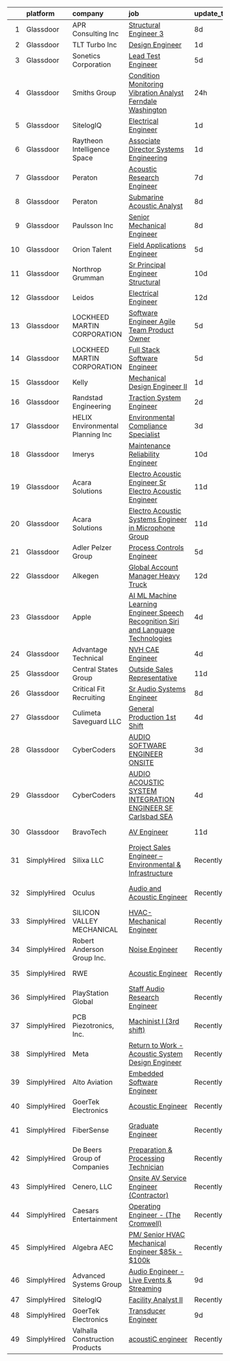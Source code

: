 

|    | platform    | company                           | job                                                                                                                                                                                                                                                                                                                                                                                                                                                                                                                                                                                                                                                                                                                                                                                                                                                                                                                                                                                                                                                                                                                                                                                                                                                                                                                                                                                                                                                                                                                                                                                 | update_time   | location                   |
|---:|:------------|:----------------------------------|:------------------------------------------------------------------------------------------------------------------------------------------------------------------------------------------------------------------------------------------------------------------------------------------------------------------------------------------------------------------------------------------------------------------------------------------------------------------------------------------------------------------------------------------------------------------------------------------------------------------------------------------------------------------------------------------------------------------------------------------------------------------------------------------------------------------------------------------------------------------------------------------------------------------------------------------------------------------------------------------------------------------------------------------------------------------------------------------------------------------------------------------------------------------------------------------------------------------------------------------------------------------------------------------------------------------------------------------------------------------------------------------------------------------------------------------------------------------------------------------------------------------------------------------------------------------------------------|:--------------|:---------------------------|
|  1 | Glassdoor   | APR Consulting Inc                | [Structural Engineer 3](https://www.glassdoor.com/partner/jobListing.htm?pos=127&ao=1110586&s=58&guid=000001810e9cfe4ca65cb981b4ef5343&src=GD_JOB_AD&t=SR&vt=w&ea=1&cs=1_a42e3bc2&cb=1653807579057&jobListingId=1007879795616&cpc=B076152010A3B66C&jrtk=3-0-1g479pvjhr0qq801-1g479pvjspkmu800-1d66c20279459a0f--6NYlbfkN0DKYEYS6AaSgPeXyWAkdM8_YPNZv0Ej8KjQCXpwSuT3KN5h05DBiQlmBf-mfh9BB28aLAdisTjZTfo1S_k8XxWuiCglHfcMm9OZ_hA8LOHVxl6jV0qy1lJrxr2lSzGQq16VAI3XUK17n80gZ4I6pqIOKtehxghxP0e-z95WoKLTWE6AhbkG57A-G0rFsm_U6NjuHmK-Ih045AWH9MtXprjxDbIoIZxd7mef01J_MhOYTFZheLy789ZQsER4xq9EyWZlVHQWUs8ZgJ2HGBEaxjvsaYOhQlFAOyjJy1RfSAeJHZBr3tAqG4Fw7s6eOY2BHix_Qlj__vyXODafY4YuGJkYhcNf6DiM4Ol4XBeEF1J6ElzWYYu_synK4mTj7VU3iEVjsmUNNdD3aLpbftNmA5gHO7XAXorbwk8Z4r0lKqNDY3uTw07_k94oPHeI1Mz0jPTxt_JBE2UzXUIZ80BSYYXfa_i63t6afEPMX1r_rluvZ8Dy3F-SfXphnrZkQmYbjsYBRLSOC_WvDoG57WGzhxohrrfKr27PnHk%3D)                                                                                                                                                                                                                                                                                                                                                                                                                                                                                                                                                                                                                                                                                      | 8d            | Palmdale, CA               |
|  2 | Glassdoor   | TLT Turbo Inc                     | [Design Engineer](https://www.glassdoor.com/partner/jobListing.htm?pos=112&ao=1110586&s=58&guid=000001810e9cfe4ca65cb981b4ef5343&src=GD_JOB_AD&t=SR&vt=w&ea=1&cs=1_54d8d266&cb=1653807579055&jobListingId=1007898036424&cpc=0A88B0016E52E137&jrtk=3-0-1g479pvjhr0qq801-1g479pvjspkmu800-8ef802f9058876bb--6NYlbfkN0DMkohtqlj7VpGiycL9PJ51joRSooVQ8u3vz_SxadXVnBZcKOwqKsHQtiI-ki0vC-4jJKlsASzNCqzWTiZkmCGKksmlBVIj_epR7O3Dqbk2pMxXbCQCrx2nP9S6i7qMeYoDkM9B7Ul1u9joIQ_Q80iVMvQulN9FBi0uC6W97TbyEikO9wDfGvCCXHOWJTZDzfrxFlN0rW68OlINZZVpjAAKuSbTGavmyVe0V6gG6BpgqtfmlNdiTLZvIfX3OGoneSv5nBXDiGvI0HTeCmYCy2v9yJp7wCjIvdfIQLqWzPf48LPqRZI5j_d7iJ5fvORXWHo_Q0PaQveenN2ulezM--AVSJeFwD9KNx0XwSYAwR-EiwQ0j9Qs0W2fWsiGBV9fWhnuZsiLlaTLGjz9sCQ8X-l2YJlM6BlQOW2GsrWLzJoDfBD61hDiN9gXzjVRc1mPnziVgIoKBLrqp7ToDHuzVXM4pMZztgwNdFYCrcvCpVs-IdWLJV3XxtO3GoMVbgrIS8k%3D)                                                                                                                                                                                                                                                                                                                                                                                                                                                                                                                                                                                                                                                                                                                            | 1d            | Akron, OH                  |
|  3 | Glassdoor   | Sonetics Corporation              | [Lead Test Engineer](https://www.glassdoor.com/partner/jobListing.htm?pos=108&ao=1110586&s=58&guid=000001810e9cfe4ca65cb981b4ef5343&src=GD_JOB_AD&t=SR&vt=w&ea=1&cs=1_8b689f18&cb=1653807579055&jobListingId=1007886482374&cpc=751E07EB93E4E93C&jrtk=3-0-1g479pvjhr0qq801-1g479pvjspkmu800-a7e1c5d68d0827a0--6NYlbfkN0CRorvFZlqf4hM5S2WWiGfe_QJZXcBUqb8HLQGkO0GS9SkFoz0EAaJcv7fHnC0wmj4Q6JtWFIXV39M_zpSiS4XhUj-HFh0Iwt669cz5UIB3wglRklf-DbDk_aj-ATY5SpuCR9ndPGy_UCeNuTN-VxoNF3PDGoVWVCDMYPT_POQwpV4E2MnLzivmVHFz_6NniL4OsESI8lTVq9W9_1awIk6LXY9N1D1Ewp52yJnsMjgYl6oS7KpXDKJkHXGPHOOrhEeLpEU2OAJFI27YlcCw7AQerM8uEJ3ANDaDaYshr2_vas6knoiZCSPjCNkTqGJ41IFdfs6lF5KqieYMLw2Aq2jSBIcTAJLV6zdayJRS2DvI8Je_cFEL7GjrTRI4WoU24tUvlplrWJPZ4-9PcsS_5X3kDwNDZTPtmYtBG5O_lsDuACl2Ie8Sfxkn7lmDE37M0bKGcueT-E_U931wFRSeXrgsmCpI-Y4jqib8bvTlOZiwkzRZUi-AzTpGOLqBR8CBUV2LZqZapJr65hoGrbTOfcciVc9B5RGO9XJ5FRukP3R8xbKzIB16OCu8Cll_5aB7HS72ReG9hae0Ow%3D%3D)                                                                                                                                                                                                                                                                                                                                                                                                                                                                                                                                                                                                                                           | 5d            | Lake Oswego, OR            |
|  4 | Glassdoor   | Smiths Group                      | [Condition Monitoring Vibration Analyst  Ferndale Washington ](https://www.glassdoor.com/partner/jobListing.htm?pos=116&ao=1110586&s=58&guid=000001810e9cfe4ca65cb981b4ef5343&src=GD_JOB_AD&t=SR&vt=w&cs=1_fe364240&cb=1653807579055&jobListingId=1007900262330&cpc=545C0D17DAD7ABB7&jrtk=3-0-1g479pvjhr0qq801-1g479pvjspkmu800-d3f0e0b08f67d4c5--6NYlbfkN0AeGAAYxmQ3mx0Zn7EMFsPq42Xy_d6PJvyvPfV5nGk_5RxUjDHJCTOEYShq0olIaE_uMxigKm0XWgvKNkrl7X6BlkKPQkL5AFptSId4dg166hmEJCTuAOr_99m3_0AQukx_9gjN9ZIUZGft5fb1TXwz7i94EZV6XW_ljVB90SRunxnpvPTpRtNC4B5Fdk0LwKTxk3UpEOZuc7ARNEpgCQ83FzI8JY3vEp-CgLY2ehsG1bnP9rJ_sJe7IxxV3vjA_oktdRaBxZJP-NjOrCdXVs3XTmLtxVQsMPPdYRm41njcMOPKDhUB8etEVcKQRt9mjJRqNMZGJSHcLMKJ4I8882lU9h0ElCFobM-wW2Q0DWvuSn_ERry8T97w3hqwJqS0ZrgC1qNhFQEsODSBt2u41o-FYB6aShHXAYMI1gvo0n6fsHvd3lLmpV26q48i4cH0fyQHSZuoXfHQpFXA4HqTgWisF7FzAL7VZHVJXBqcpoi_0xu0LqB-LjEEP0TWY0iGeXYqbSlmBKjorW4jOVg3mdWDB6EUtlb-W94iDYQhzDqzFw%3D%3D)                                                                                                                                                                                                                                                                                                                                                                                                                                                                                                                                                                                                                                      | 24h           | Seattle, WA                |
|  5 | Glassdoor   | SitelogIQ                         | [Electrical Engineer](https://www.glassdoor.com/partner/jobListing.htm?pos=102&ao=1110586&s=58&guid=000001810e9cfe4ca65cb981b4ef5343&src=GD_JOB_AD&t=SR&vt=w&ea=1&cs=1_6d6b6ebb&cb=1653807579054&jobListingId=1007898711252&cpc=ED5DFE76174CF26A&jrtk=3-0-1g479pvjhr0qq801-1g479pvjspkmu800-e1f89d7fff3ed659--6NYlbfkN0AC-SgJLx_eOKa0J9KZ0_ySWQ74nRiDz-FaV4ECq1OOzA_h97qlKbE7o4pHxXMbP5o4-ifIjNuzv_UPLDr8ZEf-6mDwKYlQkXGxwvXdFmg_Gisp5vqn4jA4EyerWAw5gS4hc8mUduopkrgJZSzz1u8_ajWdgLYIqIMaGw7zeVloamxPR9h66N_eVw1v8B1HIYGgH3WY0cZhRgVhgz15-xtRAscEXp806NVyZqOOynffDF_e1LKbCsSxc_cQCmF5xDY4y9NuUU37nEG39cPvuLC8895YMZjAoAVkqOCpCCm6N2xyrRGyLObnDBjdg1mHqOEPOac9eD680KCR7vP0mnLR5S1XhDtU0ZF8HKkV44B3MjJAucby2IZxi9hcOJDiRqmuF_bo-E2XbrDxKxOKfIgK_kPJVeizovQOcyp3-ZAqQz3R3enYxA-Vra7oRrkHdYtvoL4366-nBGlmQvpYPiLdVd_EMiFqwteyBchAXAb_Atb47tfZZO1qceRuHGr07ofTSEgPvHEs4A%3D%3D)                                                                                                                                                                                                                                                                                                                                                                                                                                                                                                                                                                                                                                                                                                          | 1d            | Minneapolis, MN            |
|  6 | Glassdoor   | Raytheon Intelligence   Space     | [Associate Director  Systems Engineering](https://www.glassdoor.com/partner/jobListing.htm?pos=120&ao=1110586&s=58&guid=000001810e9cfe4ca65cb981b4ef5343&src=GD_JOB_AD&t=SR&vt=w&cs=1_fb18d7e3&cb=1653807579056&jobListingId=1007899387421&cpc=BCC169F53084E245&jrtk=3-0-1g479pvjhr0qq801-1g479pvjspkmu800-4a2602b619d0d96d--6NYlbfkN0AmeoOzMpFeQa4nQauBOkgcasiRGbz5T5YfctgmEyRynkN3ZiwAvGz7SIdYzRBE4I0s_Bys3k4urd1U0oUQeLDIlxWghX3tMbKhfVkMoH9tqznuIof-C5OAmZg3wV9OxO-VIGx3AxcyOPDUBthM-U07M64dbbcrWxEF_88EVjuIwF1hg1WaRflVc8PkCgThmZvWMNNKXnGOGnFV434q5hBekldGIr3g7vhOjiBC7VAXuZjFqG3H5-q6GJgpF9M_WFmn-JKVU1XDTs6qcQtYVJGXFJutcjsc2LgClC0kfN3oiJSq-fDqU5QNHSoHLk3V2CUNjTkOjQWrJUCnoxguUuBCKt6nIofJADAiP6D-ceqMccV560KK94_dgXekTVSO3xISNe0h2HClMZeRAAj-NS9-a2WjrTeZ65uxvdBlNRHsjgo1OrL8P6QRwofQP1DL_F2Qk9RQsa553-Ka97eeda6pTjMb8409mlHHFeIuBpejz3PqH99-g5Jm39J6BYuOVi5uc5QiQTIm_b1RS10f58Isoir_ZF2UYi2JgFeYkZ5d00m3fQYtk9UGuGHxKzFAirB968_X7GpBdWhsjqQ-qEqcw1zNoDQm5QpXvIzOQ4NG2eadRiK8LI_EF4iwjfl4LHlLMNHsEjDGBYmx2HBrlgoAz06LMEbimfj_ogdlWtoICtqpUxLxyOld1Fv0cVHUs0M1Zdj3HS57vLfvOOFeDxznAsECX6SYbbq6l-i0On8eY7Av6E-Xt7SMdJq1PXlX69Hu548i44Ni8_PK0Q59dWEPTXNa6uSwL6uRLldZUhvnHVHvw_QAMaGqCkiRI-q2Tr1OikaDEgIIqA%3D%3D)                                                                                                                                                                                                                                                                                                                                                           | 1d            | McKinney, TX               |
|  7 | Glassdoor   | Peraton                           | [Acoustic Research Engineer](https://www.glassdoor.com/partner/jobListing.htm?pos=104&ao=1110586&s=58&guid=000001810e9cfe4ca65cb981b4ef5343&src=GD_JOB_AD&t=SR&vt=w&cs=1_de62592f&cb=1653807579053&jobListingId=1007881751566&cpc=9EDA28EADF1DF7F0&jrtk=3-0-1g479pvjhr0qq801-1g479pvjspkmu800-93640ea085761e70--6NYlbfkN0Cx7R8OmodZU4Ze4hnUhR0Myw3_voyDLMHXumN7ynSuTrXceT3foN28OOGtcbbQ_76zhqZyhYa7pEo0kT6JqjNGp6JbtTZaTLKCZwEZBTZGKWDdcNR5l-5PjngxXsxD8sh-oB1L3-fgx6lyvxyTPj_jdTdz-0hS-KZWQFmb0luZhDDk_Ug42qWgCwhdYMhyqRjJ4y41dtqL3ozKAzaHaK6NIjEdo29WLuEyHbOaJ-GLzKsk4RbLQllELz3hfQRVF7aGew4csv75YQlRBz8p-7uS5OwAn45txMzqGt9WWsoy4GpsVvChFtevYiOYN3NNnCSo3-J4-xsvLXNHHFUrFdJDb4h1r_aUuk4txL3PylZCrmLH3uquZtu8njA2vcbpbvBPl0DJPe03JXOj-Mi3fuvbp_1TPptWJOuusTEUco6wACHe2xLquvhTIyc0AT6ePGVxDLRno5SGNGT3hb2K0uebaw_SSAOK4Oev5bLxPZdCWCUmi8ULXiSTNc4kIN4e99H1OfXybsWPN8_6wtG9rktwF4mdH23vzHUcVlafD42tzp5dlLiR8jEPCIDswpC51U-6ypnPOR6TBI7bH9_up1JLPc_-jzV2USgd-HuTLVwnfOPkdQvsRP_fze2vkVu4e0ANrA640kHXP-iIhBuMRoJKnFGWNC3vdbmlZEy-V_hzuzbyeJsEtDwpA2t_ErStEntHkh6UzHwjhxDHuB2JUzSRBs3SFmwNyWyuPVeUXmP8uLx_IuQz3w53zkqzqFM5ZftRoUTsCPbQIYvz_To0QULOrh9FtoOJ9XxL8TCbg5psjw791LyvqU2fWzEkGhOMBNdQZ0pffkt0C6ERTF-syH5-xOQVBM73Q6TKld-y8nBe3yWq4nCD8Vb0uW0MCKmXUYbpTBjFV4Vqd0wnLlDfK1-nV2X9vLGqCThyOvUoajD4Zr14PrEVPq72n9frdGAPEEbLoi9BMuKAaqYqlQgVVnVurNIpT9LXh2wnBPAcegJk-0YEVgeWs39pFuROz6605U2WwlGn32OKzGpz6mWMFIFe0WQBGwxundp36M16fp8XnLn3jZw2UF39caSESQwj2QJ1_NwNzwsjE-HfSIyJVJJAMr3jAMSId-Mtcy1aHZlBTL08w7xEaZzgjGWqzBbJmNI%3D)                                                      | 7d            | Bethesda, MD               |
|  8 | Glassdoor   | Peraton                           | [Submarine Acoustic Analyst](https://www.glassdoor.com/partner/jobListing.htm?pos=113&ao=1110586&s=58&guid=000001810e9cfe4ca65cb981b4ef5343&src=GD_JOB_AD&t=SR&vt=w&cs=1_1ac64ae4&cb=1653807579055&jobListingId=1007880551333&cpc=FDA93C03AE7AED37&jrtk=3-0-1g479pvjhr0qq801-1g479pvjspkmu800-dc2f5732f8ab02f1--6NYlbfkN0Cx7R8OmodZU4Ze4hnUhR0Myw3_voyDLMHXumN7ynSuTrXceT3foN28OOGtcbbQ_75mlo_NX0O25IiETjJSS2tK8MLZ4m5n2cNggQLgwxg0rqsg66OTWgpoWJyu3DGiD6Me1QLX-QqRbIS1t6NLujywi4o_i5-LkQYHiIAme4-3s7fDf7M9PA_9Afj3uvyoWTqz4QkXon2S3F0_Kfftt9sUZsun2kt9t7ZENDjkyXCxjP1DVNKy_7ZG9WBr0UtCFiZRh7A-q33BpLWiB_DkvapmklQOwJuPkuxYX4mWWjsE8WSJ7oix58DrkOaTNp4QVmvQYOAGg4Huq4VBIKefh_j9GqU4Oyg5jFwjnjvmdu-kHqQ5dOoadfJitGgBuepuW80pwSlnigerYFa9tx9Qy7wUX9P2I3rXQPa8vfdJTXBa8y8qutBDDC0NSZs0pnC9XfYv-JpqVj43HFRbxa_fcD8RmfNhe8ZuOUmnOI0clb8jh8ibS6E5crstIzK7jN87Bj1msvfQoqK6jXnh0-umEyA28oBS6wGPm7whPTmjESx_1_Mw50dkPKOSv-E0tEJU_x7h8Fw-jlNMVmMmwDuJuXEnU9Nlw_cXJgozIp4L2XzYmi_8fIfGwdJy3YBmYGXym2MDiqhV1CrzIl_akNiViK_xahRS6GDqchB4ADS46up9dH0HXehGnXEYOhoRoK1VHh_CFRIE4gGD_sUYjXT83rw-fLoun-r8KwrYAiPLf2OjmrcVO0DmSR-Oi-4mDE4HZmJ-mGOXqO1mY-kaUZxjqr6159G1btkJOdpHrIV6gURkOOjcVv4Jawc-2onTqmvjBBa1ndvG81IHJU3BjakpW3CXMO6b_cbZLVdLLjuen6FkoRQrF66KzRkiciIv_Wc9le7OhHFXt_llDQWc4VwxxLH_6nm4NAp1QXRWk7XD6ap3B8TYX9jDmVGuSfeYg7F4Ps8gZyeLPFT0on8tzzqh4MByRoTxk3uWRbrUYoIMcUQYyi47qiCVLd_M16QsWNu2khFaPdKqBYZoe79MoRCaMjpSH10n0ROxRXqTBCysxvvDDMtGGDmYWHSNUt_55c_0BUxG06FEKMeywCfHi_CfLy-udJO0Wl6TKlx8p41JYVHl1X2CBr7jbCKV)                                                                    | 8d            | Bethesda, MD               |
|  9 | Glassdoor   | Paulsson  Inc                     | [Senior Mechanical Engineer](https://www.glassdoor.com/partner/jobListing.htm?pos=103&ao=1110586&s=58&guid=000001810e9cfe4ca65cb981b4ef5343&src=GD_JOB_AD&t=SR&vt=w&ea=1&cs=1_13e04a00&cb=1653807579054&jobListingId=1007880017102&cpc=AED165184C5D3F86&jrtk=3-0-1g479pvjhr0qq801-1g479pvjspkmu800-07a487d5a43248fd--6NYlbfkN0DBwnr5hN14SbY2EgTWLJOmmH6zSOTs4KzhEi2Ihh3-tWsqqUgZbStShNIkRKjiRdETJumVdFY3sv3AGAEeNx5vbYXypX9kLMCZbcYQ84YIDn-O1LwRpEt3t--D1ixVaVpmUJQVCzvY5obWccyOR0lwpBZrAJoRYqAxQU3fA9BxyjyMELA6dO3zfzDwCAIeJhHeMDM5km-2wFDvBGt52seWLq1hH3L50Xk-X7uIIExIJIEii31bV1WvJkIv6tvroF3FSvJAc6AQ0wo31ioENt-K9FhT_Xxz7VCXYzM-_MGcCMdZ9U9_nUUHWfucAgrfQh8zQpjl862pHqi78WfdRKphzt3vP3zLDaHvhGaya7jgxht5TDh31vubk60x-oi8hWG2EKh9GwFB-FMqjb7upmWqLL4WeN1fUf5yYQWrQrJtohQCeqcnakd4jTg5hsvfPcSdfXVMRN7X_YKc_uKRTux6zhthdOdeu6HjrshTnu_Vni44Qiv_s0ycfOJeV5IVEgZPFhO9oF1dsA%3D%3D)                                                                                                                                                                                                                                                                                                                                                                                                                                                                                                                                                                                                                                                                                                   | 8d            | Van Nuys, CA               |
| 10 | Glassdoor   | Orion Talent                      | [Field Applications Engineer](https://www.glassdoor.com/partner/jobListing.htm?pos=122&ao=1110586&s=58&guid=000001810e9cfe4ca65cb981b4ef5343&src=GD_JOB_AD&t=SR&vt=w&cs=1_2ed5df3f&cb=1653807579056&jobListingId=1007886243328&cpc=149B3D5996025BBA&jrtk=3-0-1g479pvjhr0qq801-1g479pvjspkmu800-a96132992edadc6f--6NYlbfkN0DNcbyVov_OIATnof2VlBLrrhqMepTJY3Ybx5W8u3eg7I8QJSLWZShvKvo8VSgSo7q7gXtQJ6Qe5-XOtTGAwVq7G3GCQmCxpYwbj1FCnz58c7VSxTPauwMNV6YNDO77bggQRfZBxmHwv4FyKaeW_KF_hgBQgdwd5i7k1hEEzJOgA1ZPdWPHjE1Z-w9Aqyk44W18bkYH_MPiYjLKOOkk0RFvkKmo1NrU6PTuXelhbrk7HrqHAfAlpHymXH1t6_a7Bel2sb6hWWV-h0X_YOM4-mjXgK_jkR1EwNOf8QICqQZmHuSNpyagCLR5-Ks8rkLCM-zP_WJp-YD6JOX8deAMmbS69q56podaflHT71d8ZzNgkJXDNgpnOTGk-L_O10cI-K1-bitKtK3xvdc1o_QC4Nvtl8PTpQ4Ri7m8ISAh2Xvpp1JNmb2UPTc7jWO1Uum4oqaHmaQlofhcFDMHJp1Sl9Dnldlh_yNRj5rg_B8RFxkDzgvYeJq9RK-VTnl5NLNowGTcCE-LR0ESunrdZXdkIEIEF2d0K__W0dNCNxEbNCnYNVW7uoUmNkrd-HZT8uXUsdI%3D)                                                                                                                                                                                                                                                                                                                                                                                                                                                                                                                                                                                                                                                     | 5d            | Peabody, MA                |
| 11 | Glassdoor   | Northrop Grumman                  | [Sr  Principal Engineer Structural](https://www.glassdoor.com/partner/jobListing.htm?pos=118&ao=1110586&s=58&guid=000001810e9cfe4ca65cb981b4ef5343&src=GD_JOB_AD&t=SR&vt=w&cs=1_6428037b&cb=1653807579056&jobListingId=1007873615285&cpc=D3E44275D43A938E&jrtk=3-0-1g479pvjhr0qq801-1g479pvjspkmu800-e2dec38ee7109b54--6NYlbfkN0DPf8Tf_oakpB62WadId2dzQiWExtALTi0lpCM--zHBL1trAzPQuAwgyDf_-NiZch28OxBZMip8uW4gfT2Cr-dvX6lPFwHPxlOrHm4Tw07tCpoUXQbqAP4jlWm92Zo-3fHYaA2QHWnTYMZw6-Y1Z9eSCE_pqUo3YtBEJIfNxKUaAwrDx-8wJK1KZNlRxao1XqMihrvqCMzrGNADje_r74N3mjZwkB3nVCA0mLTEzVV2l1UM_zktMLlQsi3k7_Wxh8fwtDx8guw1SON9uliCmbZg0wVrSSriWQkoxj4KQJiHBi28kv3vDjMNj0WeToJ5eqfWPVAVznJ28YUED0nDvoczG94Pn7IBXj1ioArhD0600BECX-DK3FnggqETU83KiBYrk6NhW8qqFDBHdgxcWAQ4G1tQs0ezwkhln36wTU_zr3F9YF3nNN6lLHF_GT4mfSKwIOv72YXeX-EwAfRPBUFsNOgozp4A-EIL80F0QaCC92ivMiC1CTTQ-O4v4Aho88JocOfEMkK9_eFT42DDjFvGf6oCaOyjkbX7R_dJekB65N7_iVQA9LEf0F5OCjSZY5bweEmIDhLCNARuIaXNgNYkjdeQiuOivt5DeFepWkG6lbdqrmM6Pzwu0x8Ok6LVbCxhly6Rmcp-kOFtdRbLxTWbVLfuGn5N8xgTO9Z4RYJ2ZOyj7qUkDekczGri8IzD8lQHE6TLrxXvMe88brp_3qQ696BYVQuMxlFg7BpZwE0fx_8fnozFZEicoBoU3QrTSF-BUTEv9Qt1LXwb6FHMScrwhp-LTExEBx5DaKK05LvZsz01pxl3VHZzHW-MXUZfvRk3wPSWC9UYNA%3D%3D)                                                                                                                                                                                                                                                                                                                                                                 | 10d           | Sunnyvale, CA              |
| 12 | Glassdoor   | Leidos                            | [Electrical Engineer](https://www.glassdoor.com/partner/jobListing.htm?pos=111&ao=1110586&s=58&guid=000001810e9cfe4ca65cb981b4ef5343&src=GD_JOB_AD&t=SR&vt=w&cs=1_49079312&cb=1653807579055&jobListingId=1007868216542&cpc=D5E11A5BC695825F&jrtk=3-0-1g479pvjhr0qq801-1g479pvjspkmu800-9fc9b3b391660809--6NYlbfkN0CZUO70VSdYKA8PR3jfrSh5ljhqJhfDt0PzQCMubt8cRihWbmqO_-CcWTBwQGpXTijFcZ-_PyQR7ZTgcv6o-JLjjnRSaTU_tUaTLLqEdOH4ODySlNj0lwryLv4U-gCTC4sqaqk0rZGHZtybc8Re5tUvinZCXYYDVhnXpoW1mPU7gPxrsjrkZb2ZIig42zoimX8nxEmkLKLlWDP9l9MChpDIuYLIN7ckE836pU7kpw2n2tywmO-Dk06Ox_gcDnFoBKKB7rD2BUay3CXkRI0ij5h9RrZ6dWjxpqUDBu_Iif0dprrkoeN-4S7rqF0757XG5_-aDIYRXt72JG1aUWhFGd6EkOke36jiVDsjr_9OPNf4BYJJafFCla6AaxBQV2KByFaYrDfYosAR8eRpMYB_2QEZiTyS3eMocmQe0hddwap4CLKUOkg7PgnVvmVaYlXlUuMZB4y8rgy6SsmW7LDJzKQ3Szearz6rrHxn-xYLCiqNPzrBDJLARGRCE3VfuBwbFxJLIMFzP-zsXFMTKTEiuvEkewZ64URFhiEL6MQGZ830n2PXcOQe2A0iFEVosltsZOLK4xbca5-6k6EgycAkFFnLQTaMgsNnG_A%3D)                                                                                                                                                                                                                                                                                                                                                                                                                                                                                                                                                                                                                             | 12d           | Long Beach, MS             |
| 13 | Glassdoor   | LOCKHEED MARTIN CORPORATION       | [Software Engineer   Agile Team Product Owner](https://www.glassdoor.com/partner/jobListing.htm?pos=109&ao=1110586&s=58&guid=000001810e9cfe4ca65cb981b4ef5343&src=GD_JOB_AD&t=SR&vt=w&cs=1_52ffb8c5&cb=1653807579054&jobListingId=1007887216591&cpc=DED3C32E22E90A94&jrtk=3-0-1g479pvjhr0qq801-1g479pvjspkmu800-0ac14083c386958b--6NYlbfkN0BuMqUtaNIakuoGTB-u7I0EvtcrTK1_bHO6_bsORPCvsL7zkQUfIzpY4doIgp_GoHrGmRXV-UfKciXqzqi_0oObTuPKCAotGaDkPFMlYvDVBmOW05jtlCH-VwWtpVLHFGNverWY8jJ1aXSrZezzEaBYqlVHcmRzkq0Pwk0gF8CaLqDlv9PCIpWxe6wZ-jJIR8rSdQ3kJ8dSS8QWYj7kZQEmJaIqYxIz60hkV9LVyLPIK2dtSpwJGJ53CatBJc6A15gDGHbqh-A5Umofu9QtZYVaOObjK_svdmqJZimwidrtFGh3DEWAhTUbv9-q0yQi0JINNjru5kRhBJe-B02qSNYG5bJnO_dkCqpX-1-4e9tNwMceJTcL52n8PjDdXfhMWAU-hmglHDTOGiOdFTD3MCcJ4FQXfZiD23D4SsTlOPGVQ7ATS3o3x-GgMfX2N14lkzXNTkiMrNYUZGYSpGVBjX6QDskwCQLN1pCnATBqC1m8TW-JYik0qU6guMXIO9nBGzkfXyDynUUcAmaLxq7J5cT_7zZaRMZ4rUiIcCUNz8WItzRZI1yfQQEuuKHDIEUHPfijJRaPHsynzRPPzgXSSSJ7aHjZ-NttV-izN1t7fD8BncqYme4GJ5xeq4DHfAsUSZ0%3D)                                                                                                                                                                                                                                                                                                                                                                                                                                                                                                                                                                    | 5d            | Manassas, VA               |
| 14 | Glassdoor   | LOCKHEED MARTIN CORPORATION       | [Full Stack Software Engineer](https://www.glassdoor.com/partner/jobListing.htm?pos=107&ao=1110586&s=58&guid=000001810e9cfe4ca65cb981b4ef5343&src=GD_JOB_AD&t=SR&vt=w&cs=1_3acd419a&cb=1653807579054&jobListingId=1007887216547&cpc=0B561D89933DD0A0&jrtk=3-0-1g479pvjhr0qq801-1g479pvjspkmu800-3cd3e556769aa570--6NYlbfkN0BuMqUtaNIakuoGTB-u7I0EvtcrTK1_bHO6_bsORPCvsL7zkQUfIzpY4doIgp_GoHrGmRXV-UfKcgTYV_hlFH7ix0LP4mYvvkfjwV4lO1jbjNrNVeAGNkjQD9TXjzIfSDjSNXzMVH3-V9qXVAxb-iidX8gfkN5dLP95N91f2GzAvpjdQzbjtX5EFB_OtIkVTe_YTgC8TyOYrHWpGMrHIgEf42jdSTI8PC-L1UKuwunK5PfoB-j5EGnDVrv9GiJvkvJhdD2vM0N-ZHzDE_LFdBsMHwdOqb1CO4EQ7AZBJ8eumTFvO-nxqu7CNxhVXew9UW5zxdkaCHRRHspppPx2v95IPQ6-0f_xQK4-yViWNXQJW2OBlJvphuw9Ui_SNCDTEiWd68WcpfQPFZCXcQVQJq17y7ntt-jOGcNP5PKyxKYR63ujRjq4Wr6yCNOGeg-sGcq9bZkjrP6xh3-E8bDrNJQuLrMza9L0Jbr872Y1eQHHil4PGHxK0FDSLGz7M0fgRJGWJW8pItlg6fCfW_Y7kM40_gcxVnSCzzSyoltZDMfXVxowuVyR6AlsGvU3Dj3gRmL9liZcbAV3n-FH_zZDeOLXtRNnlxRBgSJTUb6yktStC-h10g_Zy8oUAj_8oD5h6mU%3D)                                                                                                                                                                                                                                                                                                                                                                                                                                                                                                                                                                                    | 5d            | Manassas, VA               |
| 15 | Glassdoor   | Kelly                             | [Mechanical Design Engineer II](https://www.glassdoor.com/partner/jobListing.htm?pos=125&ao=1110586&s=58&guid=000001810e9cfe4ca65cb981b4ef5343&src=GD_JOB_AD&t=SR&vt=w&cs=1_df9429c8&cb=1653807579057&jobListingId=1007897351385&cpc=C19BE7EA145E205E&jrtk=3-0-1g479pvjhr0qq801-1g479pvjspkmu800-f5f835ea7ab2ac4b--6NYlbfkN0D6qFSVCaa8tXn-rJ3OcXif2lPyFmwsE2iZBGE4YLg1gz3DzxANTQL2R188vJaRnadgylcG9Z-VkCvIQjKyf-UmSevkv6oiYAW6Ut5xgVAQV_GmDWBrw7JSaqnGk62g39YKadOtQ6uyUBM267cRAG0WszVIfcS3XSKe2gNUKBRKzD8Msru8uxXC9qptAmspABXtQBtOIAUTX6yhcvfzywFn9YGP08mXFXFsv4H-kcDHOsKXXZGALJZEywf7U8mFcMOi_BBBmGGNbeQ8JPAip7qUqh84HupjlLfQqUqskMRuZ0kAnmufDOEB65oZGn1x12cbreeC7lVbpvH6L1wwrvS802Zkl-3qLZmKrY-fRyqvYAzx6rQ7uGJAko3flaAcBSXiEVCb_O6dssGHP9N3Uzo8k2w8TRuqY5P-vNrhp6_4WJD8wCer4HP0JetBJWs7U_u6FUHM45qBCNVqbFTeEYTAdvOU8cm9x97F_6ygs7VfjOaPMCHYeVLwYgilEASHVygxdlt6GBNhuOsznTMzZeKwUU8occff8Xh6fa4QDus_gbAjr3oSQ4XmWR0Eq-6NhTvbI8tj8QjaSVtgW6za_r3UnlB3I8Gf_QhutpGPWgf7pejiY3xZU-4n_6G5PtDMS9pABR7fwWyeRyNxIKehnYzSv02qJhCZHOYHjsuM5CWRtTkuY6EfyGdRtzA5PRe7gzHyAf9GUSU0p7CYTLGVLiWOLCAZ_sVaXYzGE-V9CntY1EZmbixVFnpQWc3yqF4HhOdVKMEhSlMVpXbr9lsWhP22C9X-ndI1JaEI0sOTRfBZO9h599J2_ZE5VJCF31n1nBQjT2vacy5VnhLqtsKzBe1NlkIFuJA1J895qBSwD8TPHMoHe-NKPeK6leXOphzGeEAy0gVqv_Is17qe9FFqiHPLCDYnWbitQnlu40kKnP1_DklAz8BneezWGOc_czeMx3EddRYEqnptN0xdDOureHzQtdPGMuxhAhKb-vS4kGkvo2Yf0MYbWIk-ccBxLFNQKNT2DYFjBti8dhCZHlTFPtwq5E99Nw2KP4mPdiphpj9SH0Xa90FH1R6BXA_2KdEaQLa4oQUSpPImmOnTQ-va3y7-aMb1T_SvyNvdx2oEQ4aMGSIL3P52FW-1Z76fcqPQ-lKBsLIi-n8COhYw52Ja5Msze6ycnTVjyuBcYkK2fu3-g9xHZgFeyjFz) | 1d            | Saint Louis, MO            |
| 16 | Glassdoor   | Randstad Engineering              | [Traction System Engineer](https://www.glassdoor.com/partner/jobListing.htm?pos=124&ao=1110586&s=58&guid=000001810e9cfe4ca65cb981b4ef5343&src=GD_JOB_AD&t=SR&vt=w&ea=1&cs=1_bc43273a&cb=1653807579057&jobListingId=1007895527400&cpc=B101C867B3EF2D75&jrtk=3-0-1g479pvjhr0qq801-1g479pvjspkmu800-aa08e9e8907d50b3--6NYlbfkN0BDx217eft1lC7uqItkaModCFPNh_e0lnHdKkvEJecXwu4gIqA7CFTnXnpT3oVx672V13KR-n1L2hNSIUFXqvfeEN-mVLaWRvqIvmrjskfRoHLXsxRAdh2a9acg7VIJJrIVESI9qsXOrunPjl24ERGg-_JQNfS0ATkQ-xPCxajKKCdpbWQ0-JtvZunxohxMwK5vjUAXmb0J_F2ivpjqjrCumfLP-ZErGnxxifXasTlPuHCycZ_zcIpIy8rGcq_3xamB4thKWndaGJxiiZneSGkV9sUfVl-l5ezzOq7QU5dVYt8Hn1A9eNVT97AHtCGxj_U9s4ViDBOuzMYIq7WU5WGbsbmCNlyxqq_waekfMnemZKiKVlh-yot5PweATai64lIUiKMQixhOE2QUCzbop-bXsqGB15bqHy_t1JGyU0gIqKjl2O-ggG0nab9JxeYm-pmzDTMxm7V2k2bWJcAXnbF-1pQY_WsE4LaQJyeAYEihawyzb6b_FYgRPQOQ8JMGM9hBRCkDckJsQ7UcAifGSVwsu4kLHhIbSZoUQmqb2QHPZrn0tKq2t1vffIMkp1VA_Lzadowu05NS0S3PqIxiM03wCwQFghT2nIJtri8qpeXsHWXTKUrQzsLtiOt7NMvxzgE%3D)                                                                                                                                                                                                                                                                                                                                                                                                                                                                                                                                                                                   | 2d            | Hornell, NY                |
| 17 | Glassdoor   | HELIX Environmental Planning  Inc | [Environmental Compliance Specialist](https://www.glassdoor.com/partner/jobListing.htm?pos=115&ao=1110586&s=58&guid=000001810e9cfe4ca65cb981b4ef5343&src=GD_JOB_AD&t=SR&vt=w&cs=1_873dff09&cb=1653807579055&jobListingId=1007892000714&cpc=74FD5BE86273CE52&jrtk=3-0-1g479pvjhr0qq801-1g479pvjspkmu800-1e39d98933212e63--6NYlbfkN0BXfkHHz_AtdSVqqMg6cNBtxrAHPGd1Ga-vcHsqg8uhlHnsTi4bG4BX1NzpvMTNLoo1h8aWS_cDl6duR4PnQ55IggCH-87e5zxwLnGLcFIYvmqKXiIb-rNXrNgon7QAqwtUCLM77yd1wXyKmjmtEBavlEM72MiIqEYyY7JrTzMSl4S1JQxs-JAGfNtRjaEkeqCvZ3onjTKXRDWqyEDGAjUVlODJ2aaAcDw9kHlQQuLi1iUKU2WfS-uEGM_wnPFaof6q_uw8RmyZKWTYMebtSAc7OkW_h7w4rZiR51DhEhFDJVeL0cv-3rv6t9ipGRCaXBABMnLIgH4DdEszZrN_0NbfCts6zJTfPfw2lmDw3aPm8Ac922IgfHtStIFQCKND4f_8Dp1_OUozKEK48pPICFf8D1wXV2CotCEeaIrgOZhbGjvz-f-TGx-tRbA6acjpCvUvxQbXYcVheBgJE-CurPNGmjRWyjaSUwF6H3lrBM28cw%3D%3D)                                                                                                                                                                                                                                                                                                                                                                                                                                                                                                                                                                                                                                                                                                                               | 3d            | San Diego, CA              |
| 18 | Glassdoor   | Imerys                            | [Maintenance Reliability Engineer](https://www.glassdoor.com/partner/jobListing.htm?pos=106&ao=1110586&s=58&guid=000001810e9cfe4ca65cb981b4ef5343&src=GD_JOB_AD&t=SR&vt=w&ea=1&cs=1_c60660c2&cb=1653807579054&jobListingId=1007873290419&cpc=90FB925E786A2860&jrtk=3-0-1g479pvjhr0qq801-1g479pvjspkmu800-54f46f8ad3c5f927--6NYlbfkN0AojPZrkJ2cHnQ7eKk7KaRqg6VG5u899qOjsSRuACpy8z2DxxCb65HaIusIHwuUNmt8m5nORMb8ziszmV0qZbsX2tgLHMyEhyNWH-eZ2c71Q6bhNZp1HYhjILIOnfqRnozGpyJ6cp6_AkT7AJ_1cP9ihA0HSnWMHVyBp1-zqRUjWsyNhFY1r0QoMSqMtyQnbWpMApVteeOdO4BqdnbxhM59IuokddMqvTYrP-xQ65SRbDDnCkHf1_H9VdfccC7xwkOqKa-Xt1cWGBqzrgJlCcAamwkiE2Aw1Lg2YovY84amkx592axqylF08P0FVoWGDz2FKwDoHQO5GVSYaavqn6ypJhT0LdjuaKFKjDTXX0IQ0Q5rq1dbrzqHQ2SQ5CwYmTcsxHNkei9dtY0WiDV4P2-JxewjFxBmlj9tUfBVxwdB7N3uJbqU3PYGJS2jEXUwDXjvBBiWnuExXQ0rPstnhEhdvPPCM5nXSgy3_GYt_UVtrWgHFGm-WyzZ630MI-KiHhRERuFYKqsMT_b7Qpgj5a_R)                                                                                                                                                                                                                                                                                                                                                                                                                                                                                                                                                                                                                                                                                         | 10d           | Los Angeles, CA            |
| 19 | Glassdoor   | Acara Solutions                   | [Electro Acoustic Engineer   Sr  Electro Acoustic Engineer](https://www.glassdoor.com/partner/jobListing.htm?pos=130&ao=1110586&s=58&guid=000001810e9cfe4ca65cb981b4ef5343&src=GD_JOB_AD&t=SR&vt=w&ea=1&cs=1_620ff593&cb=1653807579057&jobListingId=1007870797517&cpc=9C2286EA3771AAF6&jrtk=3-0-1g479pvjhr0qq801-1g479pvjspkmu800-90d3a0135382e0e8--6NYlbfkN0BQuJXpfawXtfhwzLerQhC04iCxGrelUvn_xttDeop7CMmG32gURwRxhPm_v2B23n5UtSWzC3xU3w0BdSqNk8ffC78hQSuqQM8QhGIfMFomDdQxNoQdVnj62AwIIWvOuCNAEntfIgxv8k0Eq3gOdQiJezQ693TzmF_gU_5w3M4deE-AAT_AxHsggCeJdVoirGLSEQ5WVU1hfZrSopnK73iAIJCOJKf0AJsyJIthVvpF9U-J6wsCt81N9Z1a3d2CBjcv2KlDXrqcw1h9YaEDBHusApa_mimyMKzzp6qoB4HrQtE7KYjXMmxQ_GmXiYoCPNK-X78sEVRdKS8_wZQP9HnJITrzZIfHAJPCAvzm-Dg72KACa0Xh6D3lDUSQQdlnJBgWrkbpBDlccIyw8A24GNk7cYjN4P60Qa4uML-d-Gv-XTPrXEuEJwSFSVztRu1bwNq9Y5sMGlXe7039gg6kdwUVGibjRAmDyI5Wo5wK2tC68zceYphK9AxmFMHzeIpXx3bgTCTWfzVeB4Ubhi4dkpXTmcl_K0ky9BNylZVj6BOp34VED-7u90mVYIz0BmUd7qB3RSJwRbsdnKLbLifjZipmvLZOKAp3i7UYH1VRC11exTWNZb4lnvSJ4BY00sf9EoL_g6wv-3OtrTQbweyb4fx55EiAmOS-Wl9FLKXZC7WVT-693bDfW3Gb9YLSwCKi1F8CQNsufww7q_ow6sUovNsf)                                                                                                                                                                                                                                                                                                                                                                                                                                                                | 11d           | Itasca, IL                 |
| 20 | Glassdoor   | Acara Solutions                   | [Electro Acoustic Systems Engineer in Microphone Group](https://www.glassdoor.com/partner/jobListing.htm?pos=128&ao=1110586&s=58&guid=000001810e9cfe4ca65cb981b4ef5343&src=GD_JOB_AD&t=SR&vt=w&ea=1&cs=1_2b49e082&cb=1653807579057&jobListingId=1007870797528&cpc=B101C867B3EF2D75&jrtk=3-0-1g479pvjhr0qq801-1g479pvjspkmu800-6242dd51bd7c1e1c--6NYlbfkN0BQuJXpfawXtfhwzLerQhC04iCxGrelUvn_xttDeop7CMmG32gURwRxhPm_v2B23n5UtSWzC3xU34ul_P2Jioi-5XsspJjrVeMiIOi3atX79XRK8Gn-lXpeoAmE9fERjs7e2-U0-g-JwQctWSOLz5-ptUh85Xm7c8zKDCMpERZgqOl_elmg0SM2Wg24DF7p16TA8G29_qGa65vWw5YLIEwLzQwrHMqtvxXZTZYXMiLCDhvMahw73cbxeDJSoAtIXIq0csTSQca34aofEX9TWP7FqQldd4Ru-oHMt9ZOmisLaaYRHoxIGGN5_6Hq6PkI0ZPqlQgQLaH5M4XAb8wlitpXL7gcBhzAkcLRCxRB9drmxUrKHBcZPwyctvHhEaa2rF7TFx8Y_3KzIQbb2fKj8QUbCMwqXbh9W630UINB0s4_bbyt7daOVAoQ_HPXp6h2s5bRgfnLIcofysqicYPLFnWajVmtxSZ7rnB58_Pi4Ye6DoPDYIJzwpZ54WRSA5gxPde8cbPJSBwdNY3V2nsss_s5Z5akMEmEJKMtroY98JwSAUnNaBnfJpel-0gw_K8ji0MQwThnUrMvrBxgCkO2V2jBJcSaaAqw8xEMeFmJ6WBEegqpscTy6SS4WuMq0XWRcKTXoYK9lo8kwNqKxAeaJz2JbGYPcrwa4a_5uOZSH8j7d51f6_DPavl0QbEXxoQfiMIaT9hcGb7EUkkoQusNzELe)                                                                                                                                                                                                                                                                                                                                                                                                                                                                    | 11d           | Itasca, IL                 |
| 21 | Glassdoor   | Adler Pelzer Group                | [Process   Controls Engineer](https://www.glassdoor.com/partner/jobListing.htm?pos=101&ao=1110586&s=58&guid=000001810e9cfe4ca65cb981b4ef5343&src=GD_JOB_AD&t=SR&vt=w&ea=1&cs=1_df0fa4d3&cb=1653807579054&jobListingId=1007886084990&cpc=9140140C3E201244&jrtk=3-0-1g479pvjhr0qq801-1g479pvjspkmu800-2cd422bd062ce00d--6NYlbfkN0BpyA4is1FhKZ9A56kJdoALN6bYc9rpJgFIR_sPts5gNrK9CyEXEnl3vniV9gagmLSmf8dZwwi305r3hNjVE8oOJcwAn8ez9OIPbMdwzn-3Sa7zfkU_jeqmphqKGuwRxhYmDZurAb30hf92kY7ixVyrWIC2yVGeMWARg2tfUgERiiofcwBhFBFHnVhN05IZxaPHK6cZ-2-b3DFT38kvAm8Zr5bFMr3GjurQgverp-8z2nsQLeP8tDqFGoybfK_uQbWqEKgdEOfvA4lZ5UTjkx8FluQJYehTt9fk0_GSJzxZLBzXS-U7VdSzqf3WWiIS0da2tSo2uwFVjlidG0lvaKnwC2Lct53yS-t-KFcleFEkGecZvSUW3iNZVU7m9es_u35MTmb6e4_ot_C4slJC5ZlHXzfMKfPnRZbLwOEMXafYut1diWqaeQ8uyD-P89_KF7p1WgcL4Xqj2cikMBotCUyEMMzgziGGj5hrK-D4J7vVitBdOXgfbPpYrGZRdI1qPpzwDkTlWG4oDgWeXeQDXczh)                                                                                                                                                                                                                                                                                                                                                                                                                                                                                                                                                                                                                                                                                              | 5d            | Oregon, OH                 |
| 22 | Glassdoor   | Alkegen                           | [Global Account Manager   Heavy Truck](https://www.glassdoor.com/partner/jobListing.htm?pos=105&ao=1110586&s=58&guid=000001810e9cfe4ca65cb981b4ef5343&src=GD_JOB_AD&t=SR&vt=w&ea=1&cs=1_b75908b7&cb=1653807579054&jobListingId=1007867585915&cpc=88721497BF642DED&jrtk=3-0-1g479pvjhr0qq801-1g479pvjspkmu800-4dcb071857a44760--6NYlbfkN0B3BvtTcPnMq-4KLNXQbkQGDUByaoZK34BI_ncm4DXY2K19iO79Eepq5UMdZ7XEtj7J8HPaEl1rhyqe26QJnydCaZZoCFcplxRGgNrSIdNsYIJrC9WHOyCHscVjhys8fQMtIPl-IZGYofrUABDIoN_3LDu5KWw3atdQr18Jk9IHlXEhBxX-Xjmt8qS3emHTXZEK4RBhlGUFO4V3vovBHNpEN3aHlg5EMrSEGx-4aaEZhcyorXO-MYftddk_AXD7agpwpEJhzbeoWPQWFhi8C-S4GloJJP1unztMRdIYEWDHq1LuhFnJbdHFLMBcjacJ0GIUGe4JChLHDsJOd033mJzWbqtONnbq8rfBWCaBX4mtmp7RbWsTckF4pl6HPW_QBPK9Szf1tBi_hkX5_0Y6FjPD3OUHaoR8bKc2pzUMCGTyiJ1X-C2VT3KlyURZrq6ppijoVg5eiWtGAQv9P6psAocEYuUBJmHmSjuKV7ZaH-hxJEfGlyxBO-cazYhs-mWoHhn3n0RbbF30S0fTtCIDrX3-o377Y9piRoY%3D)                                                                                                                                                                                                                                                                                                                                                                                                                                                                                                                                                                                                                                                                       | 12d           | Novi, MI                   |
| 23 | Glassdoor   | Apple                             | [AI ML   Machine Learning Engineer  Speech Recognition   Siri and Language Technologies](https://www.glassdoor.com/partner/jobListing.htm?pos=121&ao=1110586&s=58&guid=000001810e9cfe4ca65cb981b4ef5343&src=GD_JOB_AD&t=SR&vt=w&cs=1_af72de21&cb=1653807579056&jobListingId=1007889732336&cpc=B101C867B3EF2D75&jrtk=3-0-1g479pvjhr0qq801-1g479pvjspkmu800-b9f29a1b8e917c78--6NYlbfkN0BvKrLyj5gPmtZO9T8euul8TCxuuKNOtzRJOomxnwSEodTz2Bc-sPZlm1JPYWoVnTHEcJHtAoeE0Fr_uWXIHCov1Ms-kCw8lSEOf64W-gi567mgY5JWqey9hsUj7hzRXil6nXHm1nvqTvj0thyrUOuFyJXPFCcgC4iZbcZ1JONksQRN_U6h4fBuBEKBDoTTDAxDpEyhR0vCzn9hO1TJTDJZ5aZfHfGLv4FwMfMbpL8GoPKw5F9uRHTOcwMM2UGWo6L1F-vhurCWU-dpCIkQFnR_UKyfdyRx2md6W5C4PV-nwsDZAZRSg1gR2Y3BWtqEHLUYHsE4nmCwO1OljfnNyN3B86sNM-sfwRBhaeEYB9MX0AhO7JeGu_ZJ8eYwlDEIyDZjMjm5j6ZmisPooNUM9yff4h00SvmTHRKJ6ZHry1gJ2tgaCF85aU8NtdmgaUXAI9vRK86Pwa_L9-UcnfYjvhAvX1BuLJokazQaGp5W5rYCxkpUVmJ535b1kxM1Z1rPlSUX51OBSjff4bbRP48ei3fccZdW77hAmuJGV2zqbvfAijATGdCrt83EkbN0tTnqIiY7e8_Zn4nivEiJsfaXFPtG_q9ZT_7AT-57yb0uF1fxAxLmYVFCwNvty76xgFKfQHIV2x6HfFXaNLWkxLcKKYltHzCDDYDOcc-w0omJcRtFcdocelKgRBDD4jz-6-H060fHM0TIx9bJBxf0zs4LEZj0FC0ay1nF95aKVemSQwSQ0fZcw_D92zE-3wSP6gsh_IvNYmtwqTGrXQVsywWgAz4XdBJlb1Fz7b7rLGXiJf6L0ZCnjMgTV_rlBdrDR413d2IJXQrhJ2DSlvN86sdqxsjtJg3JAUCcCG5_8pLtuCUAlwyHRiSV5lJpnPOXepXl0KFmLqC-XV5wzxMc46eRgA1tDVkWwUIFDym4TZIC5gHWJQHN0B-FgHxyZ5KiF2xB8vVTGc-KUfX2P1p7n9csfm4fdaRyXXh_dcSROLoX-vkCiM4Lg3vyaWN-teMv0QbgTBo%3D)                                                                                                                          | 4d            | Cambridge, MA              |
| 24 | Glassdoor   | Advantage Technical               | [NVH   CAE Engineer](https://www.glassdoor.com/partner/jobListing.htm?pos=126&ao=1110586&s=58&guid=000001810e9cfe4ca65cb981b4ef5343&src=GD_JOB_AD&t=SR&vt=w&ea=1&cs=1_1159bb28&cb=1653807579057&jobListingId=1007891137054&cpc=217C45A42544DB93&jrtk=3-0-1g479pvjhr0qq801-1g479pvjspkmu800-0b8a9cdf0619ca69--6NYlbfkN0CQRQ3eiV4YWjrRS1ho7HVQ9JO8v6Fb3eU0yDOJbdOiEguntuRlpE4-_N6DYLNj-GrZuEO6FzNRA_H_lfZbWOy3HbMLGfMgpcxaAWJ4QGHTVSj0VtU1wphStCWLaepmOtgLGqGmHGBIbXF7gkCfZHLHRIXsIRQLAtacNLAM5MBhTHpxpzc0-BM2U_iWlm_kJxTbHyxPr_dg1dQlZO8KYexoAdsADAncv4pe98Qyx4Q-L3rvpWmm51vfPTSuwmKRSUqF7X16-vy9--Oq7tiXn0qU68y3Lmk66GTHivBT28E8npMLbsgcc4zrafOj0L_hz8k7asXBNOW4Tsg72m_qe0a5G_L-LwN5wamKAmeiR8hrbu9i5hL-mOGg73h_BgiU63df2yLD8pNW7Mpm1xgxL5fTFxyJtdETZ1Hd_OqqAT-E6l3i-Of1NRGy9lw0uyrqwRSxv06XuBPuLJ8kntMUKu7hTrVxTL4rmrtlR3ceCK56VulwPolPxZYHYFAWovqQvKm7I08ublcCL6HT9tpeSeNq5bMVuk3fJhkI4_R1QKwF5EsMZ_-0EA8nG4iYFuV1HXM%3D)                                                                                                                                                                                                                                                                                                                                                                                                                                                                                                                                                                                                                                                         | 4d            | Saginaw, MI                |
| 25 | Glassdoor   | Central States Group              | [Outside Sales Representative](https://www.glassdoor.com/partner/jobListing.htm?pos=114&ao=1110586&s=58&guid=000001810e9cfe4ca65cb981b4ef5343&src=GD_JOB_AD&t=SR&vt=w&ea=1&cs=1_a5d6dec9&cb=1653807579056&jobListingId=1007869670400&cpc=7FA2BCC6CA7CFB05&jrtk=3-0-1g479pvjhr0qq801-1g479pvjspkmu800-27582fc397931ed0--6NYlbfkN0DlsmSXFGj_VGr_PRRpTqlmaDZpSSv7J9m3dkFl8j67hlNcSHIfYKowK_DAfCRhoi1IU0IRE2aG0EBvHRRtetcwQFJ6qXjloZ5mTQFsoJHzz4Bw3J9kRZxFMuhl7I23XMe94acoEytEDLzli7QaDUT_HbzL2tvFkBsFwwT8fza9ZITeYCEV0shpturLCAs9r-EKNsRjRy8U-WdyzvvUG6oVgGGFgomRpoq7FNxOK_2EnK8_spnu_kP5jVd4FMDAMmzdYLJA6k6niRubhCf1-iDYAxJ-yXHQbg2tapid8-2GpdZD57ziKvm5m5DQaWL8rL32QUZKnvaGKiCe9FGANNQIudu82osomU_4u_61ohvCDCJ6dNMQzqsAqpz1i2RnhOSDlDmGLvTJ7Nzi3cVlbaNt9fMuIfMafD4rrjSIkY23Jk6_We0dBYMrLaNxhFh29la9Rc92TTrvM_N6cssjM5690QgeqveXlqH3dDixvyytkcOidRf1Lvg7AScfAoQg4fymPUnM1KaBpg%3D%3D)                                                                                                                                                                                                                                                                                                                                                                                                                                                                                                                                                                                                                                                                                                 | 11d           | Sioux City, IA             |
| 26 | Glassdoor   | Critical Fit Recruiting           | [Sr  Audio Systems Engineer](https://www.glassdoor.com/partner/jobListing.htm?pos=119&ao=1110586&s=58&guid=000001810e9cfe4ca65cb981b4ef5343&src=GD_JOB_AD&t=SR&vt=w&ea=1&cs=1_7595f0c1&cb=1653807579056&jobListingId=1007879983881&cpc=81AAE51C33FDE227&jrtk=3-0-1g479pvjhr0qq801-1g479pvjspkmu800-5d8cb2f2de69b294--6NYlbfkN0C9Fdtg_1S3IwqU-yFknUw-_015l4k0oaTAcwwellva3SWzOb44nVL9o56Rn4y04rbOwLgJ13wYzSzWR6e8epD_xp4t4snyimcczLaRIeuPdo7ZvGeEeCcRcDmjHZ6NQ72rFHAiZnr6-GZMQyJFmSQ0Mx5JQRXs-AHMpX3YWWJq-JxDwE-zu2YBeVLPuJvP6vEfeUDfBLKjIUsU15LqVwo-WjWJ-37eCwjiIEGTbcJ9OjN7wEWRVKDi26UICFF6exPCJqW5G5NkIHDBEKHUkWQknQqfrNdAIPu7Tj9EQwne9WX-qwBBEqSoRnfLYFfPai0WokF8u3-6Ckr9hyH-sunGulAmTpahfGqxNi3gDsRhLxJ-8ZCyaOxrvRh6gEN7jrxuv-v2KGm6y1KI6s_fMjfXbY9-cDYWYomTzf-EyrNIPnai8lysuLIGhTizD5h14AERJqnX1DmoEE3K_C1hYESUjvSkfDyG5qvNxvtucKp0913Dz_SVj0A88huJrYjTaZYljpsl-Kbm1Q%3D%3D)                                                                                                                                                                                                                                                                                                                                                                                                                                                                                                                                                                                                                                                                                                   | 8d            | Schaumburg, IL             |
| 27 | Glassdoor   | Culimeta Saveguard  LLC           | [General Production   1st Shift](https://www.glassdoor.com/partner/jobListing.htm?pos=117&ao=1110586&s=58&guid=000001810e9cfe4ca65cb981b4ef5343&src=GD_JOB_AD&t=SR&vt=w&ea=1&cs=1_01da37ec&cb=1653807579056&jobListingId=1007889715619&cpc=83EE714EB2563156&jrtk=3-0-1g479pvjhr0qq801-1g479pvjspkmu800-a22adc124f345019--6NYlbfkN0BEZBuU5Nu8k51Ytl9CVjqR_YR80QNJZGUQK0saOO7-BtzefFFgoaJ48WE4DGNpjqeB4nlQsrhrmXlJShRE0kBFaNqwaUkpKMVx6vM5xz4Dhmmg_MXF8jFhzev_LrsXMXCsmCLz_QzmH3PWrkH0uPMEaVyb7MM8rpTkaiRtr4hla0j9rEhUWVTfxQO1twM6qR8nCgLG4P34WAaODdrByUTq29ctjL_6ABNaFWmDVQ3-Eu8rk4rAfY5BjwUUSmrtnFIY9jHKVsIpdycI16frujWzy9594PDC7_z7U7KTFYsQYjWi_rVveYpwvHvZAMK_1ZJaXETsWLFsBzf3HSL2piYgetF7pW5xJmFNP2kHLD3xwUS-jSg6C2W6aYs-soyh_G3bUWnY1SMWGeH6HJ3MEqrDobZBpWP08CpMCjW7BBG3Zx0YytdmXleY-AXrsWrTbVBNOtX1hcCzfwRTcnu6bRuCSIAGpNypxlswD78yNh6adIoeMNh6y4nsatEUlcfmezngk-H4Qt2elA%3D%3D)                                                                                                                                                                                                                                                                                                                                                                                                                                                                                                                                                                                                                                                                                               | 4d            | Eau Claire, WI             |
| 28 | Glassdoor   | CyberCoders                       | [AUDIO SOFTWARE ENGINEER   ONSITE](https://www.glassdoor.com/partner/jobListing.htm?pos=129&ao=1110586&s=58&guid=000001810e9cfe4ca65cb981b4ef5343&src=GD_JOB_AD&t=SR&vt=w&ea=1&cs=1_89e16a80&cb=1653807579057&jobListingId=1007893277918&cpc=47CFDC01B3F81FAC&jrtk=3-0-1g479pvjhr0qq801-1g479pvjspkmu800-fe4552d8ab67a63c--6NYlbfkN0CpFJQzrgRR8WqXWK1qKKEqALWJw739KlKqr2H-MSI4eoBlI4EFrmor2FYZMP3muM0vXWWUvLFvKtsI3ukh8pneiUDfeSBpEUCcDm362wU7GLBOd_99J6vrb-etl9e85-54LqmrSF7wGtquLTdZ8evKxbd7NVe71p4D2W4SG7NZSHeQXcdeee9R_JC2c_jXwLS3_XU7M94c0HEk9_EAYOkyIUBSXnbBaYx6xcR_gIRoNoPUAW1dOn71f6avaOfP9MKNJdGKB7Y2i2n9sjCMCbADnb5bob2dkoZViAfb-ct8tOpa6_oGi6xx2bmGRdKsb92K1F5Ax8G7lrNH_lyM3o3l4f_5JQKPunM3k21sBxOxcT9CyhSJoPKz7yH9_WYa9v4wDklrWyFaxIni8JcFePV0uTVPwLWK562yxw5YHxTnVNPtx1K4KC1v3pfeahvfqQ4L5zs5_0qVp1HQ2rxXKpRsjohvYpNThESPFXVx0o2yKW_idEGMdgj9tT2JRtsDdczgdmrlBW71ZO16bvwFsxTxC_5uc1GsA8G9i3jt_DyHqzHMqUlUbqk9A-oN62GxaSMyvu59tfsVvq7i2W8vd0ZthZhBak7mHak2q6Mn_05FveTbCyWxMyxz_gK91JFSFUA9be8UY6Th0qihGH1aIN0bIyT-yS_D_2_mkPgMBZB_AxjUmW-fRYv60wfCGk6GrbFx_xWZ2_V3H2Ocg7_G00_4hmogTgbd1kTdyjaHU4vKtu_HfAyMX1oH75G6nyTo7P7cAcb-Evx3XfIZjrRPEg1zVoHzO0ID6N_j8XffYzch7jKbeYW6XUmC_JoElkl-PQm92CaNA2iHEC_Wh9H8_ijU3Dxc8bviSruW1OcsB49GzsERbj_P85ftnCvwj29vSpTancfXzdb4vLphXmIl24Uy3nZsiNf0j3zEYqCf2J19MuDHTOBhZByQW9pdaOJhqnxYSFFcOKIEg02pRGyAXu9WgLb6Ty9IhDE%3D)                                                                                                                                                                                                           | 3d            | San Jose, CA               |
| 29 | Glassdoor   | CyberCoders                       | [AUDIO   ACOUSTIC SYSTEM INTEGRATION ENGINEER  SF Carlsbad  SEA ](https://www.glassdoor.com/partner/jobListing.htm?pos=123&ao=1110586&s=58&guid=000001810e9cfe4ca65cb981b4ef5343&src=GD_JOB_AD&t=SR&vt=w&ea=1&cs=1_37358cea&cb=1653807579057&jobListingId=1007889347858&cpc=47CFDC01B3F81FAC&jrtk=3-0-1g479pvjhr0qq801-1g479pvjspkmu800-eeb976aa4eea5c54--6NYlbfkN0CpFJQzrgRR8WqXWK1qKKEqALWJw739KlKqr2H-MSI4eoBlI4EFrmor2FYZMP3muM3q8CJThxyMkwweutUBxs2CdXvEooyhOhONiJV_3epiviqMX9LUECiuR46rGB6tByoOKfu3jawkOI8GXVquhhxKeoOXrKKyt67Zyl1yWVduMzYR3SVJh5RvZwgi8Xq1mMxW66LMlB8-v8qnqI2xihS0O05ItCOUPyTKsPgOYzPYimJOcF6Y2Mfn_rCVYIWDZCs5xV34F8OiIK4nt2JqsGAS5mpP3wWFw1cd0JVY8AWvVqnen9FMRvPWenmMxps88e3Ld2Yj79F1_CIQbZ75kTc-_TLFgceuv5oiiN3v8xuzqsT6pYACsmO7SDquxAgO046OTQi3smB04h-t6nEbWRo8qVa5aPTFSUL2VfbJIuDpNMRzIXM0RvP_g5yJoSB32vRRcNDN-dHxneWOPqmmP32XZ5BP1LkvCNfuPjazcpl9xbhsYWOcoEWdVhgGuyQ-hUhmOFRCZW6vRItAEMgi9yxfxBynzy-X0c2qnexlZGmDIEl8g2yT9tD3Ic28EtXON5q6Jbi3MhsjjS0OarOwq_p5dNHi77XNUjFTh6ATnZLe5pzqKT3o-vrjGIswGF0iKa8SkJaSe_FjeoNB6GquZgqA5JuLB0YK8VDFu5nV8VAQwRgLDm5eGNhUD1F3oY1hmI3P0aozul--r-mN1Y1Bx2H7t0LIBx8ae6CO0ph4J48bP2XlkNR8Bp4lC3A6rKTQs2uHvmL6J_Ghngoiqpm8WiKcTfDKA4gKTkc_GeheGFNANf1gzxD3nVDveck_EtA9m-xpbjdAgtMIDaGSDPNfeifnc-ykg_ru_Z4PZ4oYGvw23iqZxH702mXD-p4xggsCipGxnQJEnbhyNVKlfgEvbqcfKZ0WMLwyiG83O6OO9n8UK8zYgUxAjTMWPgqPgLGapQjbMj4GNUEaT1zVtFNxrAmodBtHTCgUrkQ%3D)                                                                                                                                                                            | 4d            | South San Francisco, CA    |
| 30 | Glassdoor   | BravoTech                         | [AV Engineer](https://www.glassdoor.com/partner/jobListing.htm?pos=110&ao=1110586&s=58&guid=000001810e9cfe4ca65cb981b4ef5343&src=GD_JOB_AD&t=SR&vt=w&ea=1&cs=1_a3975b23&cb=1653807579055&jobListingId=1007871008409&cpc=F7BD8DA794B5A532&jrtk=3-0-1g479pvjhr0qq801-1g479pvjspkmu800-2d9ed4ac02837383--6NYlbfkN0DcwPijvFAVuwS00isnaAsnaxo_Z_HgQSbFyDgYlb4XLhg9TVLABSFF5KX1nJRPOQwEHUBa-Awp39bb1criSVjhl2g1eNdSxPvNIKMZpJUKN-pa7ccsFymSg5MdytUmKDOz4l9zs3gEnc4CPjRAN1tUwnw-f2eFFhd27IaCitdqXur39wddGp8XsNnBJpdtMMtAnocJ9z3VlP6uUVvTMCmStMbr97lRqQw4zWbebkrvguFqL3_3ZIJrh2nnGBuMhbvayNa6OkKQij1jj-W8IeRgk1lahpdapBuLdOxJfpr-rr_8OBCJMYtIQYH-DQG1H96iTsnda92c_IoePK4bThd2b3CZUiW4D143IxwXtakvN7dT223-HHSj2_3vzzNlB-D1iyQCQ17-2-z4izBDBIi-Jqqu3yFXx4wXzu0O3hs6sfN7zHWM2EQ3NF93pyHvAj9di_ytMhr-abIUv-aK1RxFoLWbdjBKZMIX0kcAaC8uBdkke02eTSo91WHsCPeY0NFktQ6IYAVG57_dWlNE9GEa-0AYcuWXpkIS3frPwc8kJksK8d8BaoNHkBpoN9uy_VnKI9vvFrt74ILqiexzcgpEkuG34TuE1hDlg8SlFQSkcaiU40xotyXxjBV70oTJy8P2BUCdcUk-AdZlMsD5d3aL)                                                                                                                                                                                                                                                                                                                                                                                                                                                                                                                                                                              | 11d           | Richardson, TX             |
| 31 | SimplyHired | Silixa LLC                        | [Project Sales Engineer – Environmental & Infrastructure](https://www.simplyhired.com/job/yF7uboKETgPMXxM8cbnXt103rMUGuf9MRGYme8F_b0fLX6chEp49NA?q=acoustic+engineer)                                                                                                                                                                                                                                                                                                                                                                                                                                                                                                                                                                                                                                                                                                                                                                                                                                                                                                                                                                                                                                                                                                                                                                                                                                                                                                                                                                                                               | Recently      | Missoula, MT               |
| 32 | SimplyHired | Oculus                            | [Audio and Acoustic Engineer](https://www.simplyhired.com/job/g5a1XUvtH1KJsvNlncc6nZ7Zg5ViVpg_IbkdkDyFGNeZXgOA-M9Jbg?q=acoustic+engineer)                                                                                                                                                                                                                                                                                                                                                                                                                                                                                                                                                                                                                                                                                                                                                                                                                                                                                                                                                                                                                                                                                                                                                                                                                                                                                                                                                                                                                                           | Recently      | Sunnyvale, CA +2 locations |
| 33 | SimplyHired | SILICON VALLEY MECHANICAL         | [HVAC- Mechanical Engineer](https://www.simplyhired.com/job/H19TLKifojE8xdr4cP2U23pMQuw-4-PtwgBzwQEk0RX5uor7WXBAdA?q=acoustic+engineer)                                                                                                                                                                                                                                                                                                                                                                                                                                                                                                                                                                                                                                                                                                                                                                                                                                                                                                                                                                                                                                                                                                                                                                                                                                                                                                                                                                                                                                             | Recently      | San Jose, CA               |
| 34 | SimplyHired | Robert Anderson Group Inc.        | [Noise Engineer](https://www.simplyhired.com/job/cDVfwJH-JU5-yM38TBygwEaBW1plWiJydPdEDcaX2TDlAzDntcbhNQ?q=acoustic+engineer)                                                                                                                                                                                                                                                                                                                                                                                                                                                                                                                                                                                                                                                                                                                                                                                                                                                                                                                                                                                                                                                                                                                                                                                                                                                                                                                                                                                                                                                        | Recently      | Detroit, MI                |
| 35 | SimplyHired | RWE                               | [Acoustic Engineer](https://www.simplyhired.com/job/4D63mtBB7SWuAFxiBsGNOz9NUklFa_tKof_tkGCLh70qDDJG6uepQw?q=acoustic+engineer)                                                                                                                                                                                                                                                                                                                                                                                                                                                                                                                                                                                                                                                                                                                                                                                                                                                                                                                                                                                                                                                                                                                                                                                                                                                                                                                                                                                                                                                     | Recently      | United States              |
| 36 | SimplyHired | PlayStation Global                | [Staff Audio Research Engineer](https://www.simplyhired.com/job/qQ8T1mIxtLhjNN_TQ-aRymHZiA_H8mJPSksUKYS-_k07XmZqyrsXeA?q=acoustic+engineer)                                                                                                                                                                                                                                                                                                                                                                                                                                                                                                                                                                                                                                                                                                                                                                                                                                                                                                                                                                                                                                                                                                                                                                                                                                                                                                                                                                                                                                         | Recently      | San Mateo, CA              |
| 37 | SimplyHired | PCB Piezotronics, Inc.            | [Machinist I (3rd shift)](https://www.simplyhired.com/job/-yRJ87f5bsFd5bcuLjqeRz8zYPyrCbeza1uIACW_ne8tTGaroM8gVQ?q=acoustic+engineer)                                                                                                                                                                                                                                                                                                                                                                                                                                                                                                                                                                                                                                                                                                                                                                                                                                                                                                                                                                                                                                                                                                                                                                                                                                                                                                                                                                                                                                               | Recently      | Depew, NY                  |
| 38 | SimplyHired | Meta                              | [Return to Work - Acoustic System Design Engineer](https://www.simplyhired.com/job/Xg8AVI_IaU5_Fc2KloCHOSnnu7b2bXIYmRGrI9xW65NOAQ6vRz1qGg?q=acoustic+engineer)                                                                                                                                                                                                                                                                                                                                                                                                                                                                                                                                                                                                                                                                                                                                                                                                                                                                                                                                                                                                                                                                                                                                                                                                                                                                                                                                                                                                                      | Recently      | Sunnyvale, CA              |
| 39 | SimplyHired | Alto Aviation                     | [Embedded Software Engineer](https://www.simplyhired.com/job/lxnaJkOd-S7VBoK7rCbtTnG5GhJ0CTwHQJzj1KGJTfYkiE2s_U1JkQ?q=acoustic+engineer)                                                                                                                                                                                                                                                                                                                                                                                                                                                                                                                                                                                                                                                                                                                                                                                                                                                                                                                                                                                                                                                                                                                                                                                                                                                                                                                                                                                                                                            | Recently      | Sterling, MA               |
| 40 | SimplyHired | GoerTek Electronics               | [Acoustic Engineer](https://www.simplyhired.com/job/6PCRn1TvdVHUtgaBVR0h94emv2uxOzR_4uSK_IuRvsCPjwVVty_QTg?q=acoustic+engineer)                                                                                                                                                                                                                                                                                                                                                                                                                                                                                                                                                                                                                                                                                                                                                                                                                                                                                                                                                                                                                                                                                                                                                                                                                                                                                                                                                                                                                                                     | Recently      | Santa Clara, CA            |
| 41 | SimplyHired | FiberSense                        | [Graduate Engineer](https://www.simplyhired.com/job/-2Xn3I0zeJsly8Jx3MqXjUBsfKswzUcQkIwaZjJ0y1wyM4X7iWtnCg?q=acoustic+engineer)                                                                                                                                                                                                                                                                                                                                                                                                                                                                                                                                                                                                                                                                                                                                                                                                                                                                                                                                                                                                                                                                                                                                                                                                                                                                                                                                                                                                                                                     | Recently      | San Francisco, CA          |
| 42 | SimplyHired | De Beers Group of Companies       | [Preparation & Processing Technician](https://www.simplyhired.com/job/Xm6o4VtkNgTkhgn3YDS7AapMuaHEX7JrQdYhQRUgUbws1cVKqTlPGA?q=acoustic+engineer)                                                                                                                                                                                                                                                                                                                                                                                                                                                                                                                                                                                                                                                                                                                                                                                                                                                                                                                                                                                                                                                                                                                                                                                                                                                                                                                                                                                                                                   | Recently      | Santa Clara, CA            |
| 43 | SimplyHired | Cenero, LLC                       | [Onsite AV Service Engineer (Contractor)](https://www.simplyhired.com/job/L0txaO-AVpfQvKzg26TFCH3ySWb9G2VjuQzQTZZ1uUADXwo0HACskw?q=acoustic+engineer)                                                                                                                                                                                                                                                                                                                                                                                                                                                                                                                                                                                                                                                                                                                                                                                                                                                                                                                                                                                                                                                                                                                                                                                                                                                                                                                                                                                                                               | Recently      | San Francisco, CA          |
| 44 | SimplyHired | Caesars Entertainment             | [Operating Engineer - (The Cromwell)](https://www.simplyhired.com/job/JVGM4SUp5TtoB6-UokE09JjZci8XkfoPqL-9T53dowjpNmksRNzZyg?q=acoustic+engineer)                                                                                                                                                                                                                                                                                                                                                                                                                                                                                                                                                                                                                                                                                                                                                                                                                                                                                                                                                                                                                                                                                                                                                                                                                                                                                                                                                                                                                                   | Recently      | Las Vegas, NV              |
| 45 | SimplyHired | Algebra AEC                       | [PM/ Senior HVAC Mechanical Engineer $85k - $100k](https://www.simplyhired.com/job/2C4N_nYe_hSl29TVhlc9GnvR5gRy3kdRG2FUoKsgTqKekN8SiCSWzg?q=acoustic+engineer)                                                                                                                                                                                                                                                                                                                                                                                                                                                                                                                                                                                                                                                                                                                                                                                                                                                                                                                                                                                                                                                                                                                                                                                                                                                                                                                                                                                                                      | Recently      | Cleveland, OH              |
| 46 | SimplyHired | Advanced Systems Group            | [Audio Engineer - Live Events & Streaming](https://www.simplyhired.com/job/WmBpOmQDlePGq1QsGUAyoiFFwixPwbtwvkzPJvhFXgngKOTeIv_4wg?q=acoustic+engineer)                                                                                                                                                                                                                                                                                                                                                                                                                                                                                                                                                                                                                                                                                                                                                                                                                                                                                                                                                                                                                                                                                                                                                                                                                                                                                                                                                                                                                              | 9d            | Mountain View, CA          |
| 47 | SimplyHired | SitelogIQ                         | [Facility Analyst II](https://www.simplyhired.com/job/ts9aWR3XocTGjM82SpZ0FRjgUkmGCbAG2ZevMoDHIUyJOEBBaAWVUQ?q=acoustic+engineer)                                                                                                                                                                                                                                                                                                                                                                                                                                                                                                                                                                                                                                                                                                                                                                                                                                                                                                                                                                                                                                                                                                                                                                                                                                                                                                                                                                                                                                                   | Recently      | Nashville, TN              |
| 48 | SimplyHired | GoerTek Electronics               | [Transducer Engineer](https://www.simplyhired.com/job/eC5Uu7DGWu8jMu5nrAqq2LZV1_KBQ6rMZDn1K7uOOm7H64aWznS-wg?q=acoustic+engineer)                                                                                                                                                                                                                                                                                                                                                                                                                                                                                                                                                                                                                                                                                                                                                                                                                                                                                                                                                                                                                                                                                                                                                                                                                                                                                                                                                                                                                                                   | 9d            | Santa Clara, CA            |
| 49 | SimplyHired | Valhalla Construction Products    | [​ acoustiC engineer](https://www.simplyhired.com/job/ehnxuh9IHuXoruv-T5HBJkYRZyOrCGQW1xO1xqZYU4LWzaDRv8AAeQ?q=acoustic+engineer)                                                                                                                                                                                                                                                                                                                                                                                                                                                                                                                                                                                                                                                                                                                                                                                                                                                                                                                                                                                                                                                                                                                                                                                                                                                                                                                                                                                                                                                   | Recently      | Lakewood, WA               |